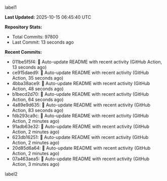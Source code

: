 
label1 
<!-- ACTIVITY_START -->
**Last Updated:** 2025-10-15 06:45:40 UTC

**Repository Stats:**
- Total Commits: 97800
- Last Commit: 13 seconds ago

**Recent Commits:**
- 011be5f5f4: 🤖 Auto-update README with recent activity (GitHub Action, 13 seconds ago)
- ce915daed9: 🤖 Auto-update README with recent activity (GitHub Action, 35 seconds ago)
- 4bba38ace9: 🤖 Auto-update README with recent activity (GitHub Action, 48 seconds ago)
- b1becd2d70: 🤖 Auto-update README with recent activity (GitHub Action, 64 seconds ago)
- 4a89e9d635: 🤖 Auto-update README with recent activity (GitHub Action, 83 seconds ago)
- fdb293ca9c: 🤖 Auto-update README with recent activity (GitHub Action, 2 minutes ago)
- 91adb63e32: 🤖 Auto-update README with recent activity (GitHub Action, 2 minutes ago)
- 623db16251: 🤖 Auto-update README with recent activity (GitHub Action, 2 minutes ago)
- 20d85d6a64: 🤖 Auto-update README with recent activity (GitHub Action, 2 minutes ago)
- 07a463aea5: 🤖 Auto-update README with recent activity (GitHub Action, 3 minutes ago)
<!-- ACTIVITY_END -->

label2
